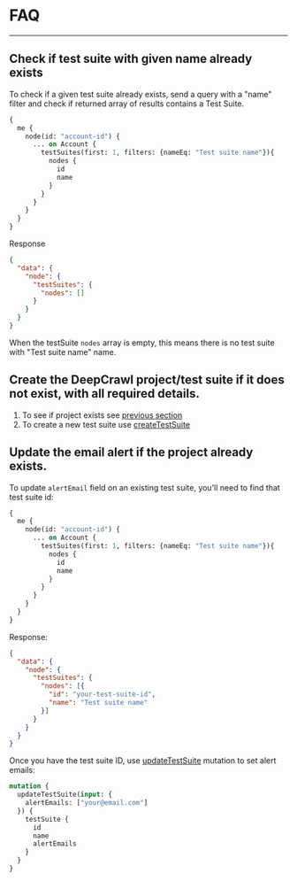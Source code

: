 # FAQ
---

## Check if test suite with given name already exists

To check if a given test suite already exists, send a query with a "name" filter and check if returned array of results contains a Test Suite.

```graphql
{
  me {
    node(id: "account-id") {
      ... on Account {
        testSuites(first: 1, filters: {nameEq: "Test suite name"}){
          nodes {
            id
            name
          }
        }
      }
    }
  }
}
```

Response

```json
{
  "data": {
    "node": {
      "testSuites": {
        "nodes": []
      }
    }
  }
}
```

When the testSuite `nodes` array is empty, this means there is no test suite with "Test suite name" name.

## Create the DeepCrawl project/test suite if it does not exist, with all required details.

1. To see if project exists see [previous section](faq?id=checking-if-test-suite-with-given-name-already-exists)
2. To create a new test suite use [createTestSuite](test-suites?id=creating-a-test-suite)

## Update the email alert if the project already exists.

To update `alertEmail` field on an existing test suite, you'll need to find that test suite id:

```graphql
{
  me {
    node(id: "account-id") {
      ... on Account {
        testSuites(first: 1, filters: {nameEq: "Test suite name"}){
          nodes {
            id
            name
          }
        }
      }
    }
  }
}
```

Response:
```json
{
  "data": {
    "node": {
      "testSuites": {
        "nodes": [{
          "id": "your-test-suite-id",
          "name": "Test suite name"
        }]
      }
    }
  }
}
```

Once you have the test suite ID, use [updateTestSuite](test-suites?id=updating-a-test-suite) mutation to set alert emails:

```graphql
mutation {
  updateTestSuite(input: {
    alertEmails: ["your@email.com"]
  }) {
    testSuite {
      id
      name
      alertEmails
    }
  }
}
```